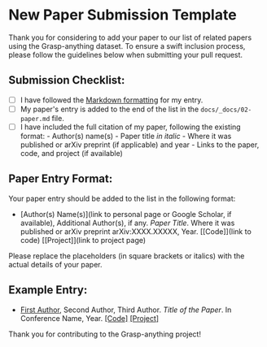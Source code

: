 # New Paper Submission Template

Thank you for considering to add your paper to our list of related papers using the Grasp-anything dataset. To ensure a swift inclusion process, please follow the guidelines below when submitting your pull request.

## Submission Checklist:

- [ ] I have followed the [Markdown formatting](https://www.markdownguide.org/basic-syntax/) for my entry.
- [ ] My paper's entry is added to the end of the list in the `docs/_docs/02-paper.md` file.
- [ ] I have included the full citation of my paper, following the existing format:
      - Author(s) name(s)
      - Paper title *in italic*
      - Where it was published or arXiv preprint (if applicable) and year
      - Links to the paper, code, and project (if available)

## Paper Entry Format:

Your paper entry should be added to the list in the following format:

- [Author(s) Name(s)](link to personal page or Google Scholar, if available), Additional Author(s), if any. *Paper Title*. Where it was published or arXiv preprint arXiv:XXXX.XXXXX, Year. [[Code]](link to code) [[Project]](link to project page)

Please replace the placeholders (in square brackets or italics) with the actual details of your paper.

## Example Entry:

- [First Author](https://example.com), Second Author, Third Author. *Title of the Paper*. In Conference Name, Year. [[Code]](https://github.com/example/repo) [[Project]](https://example.com/project-page)

Thank you for contributing to the Grasp-anything project!
